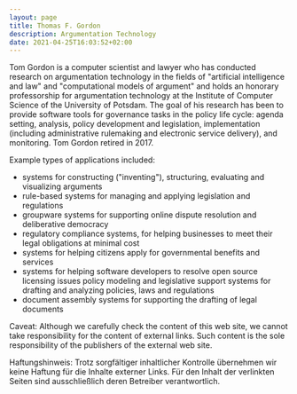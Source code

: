 ```yaml
---
layout: page
title: Thomas F. Gordon
description: Argumentation Technology
date: 2021-04-25T16:03:52+02:00
---
```


Tom Gordon is a computer scientist and lawyer who has conducted research on argumentation technology in the fields
of "artificial intelligence and law" and "computational models of
argument" and holds an honorary professorship for argumentation
technology at the Institute of Computer Science of the University of
Potsdam. The goal of his research has been to provide software tools for
governance tasks in the policy life cycle: agenda setting, analysis,
policy development and legislation, implementation (including
administrative rulemaking and electronic service delivery), and
monitoring. Tom Gordon retired in 2017.

Example types of applications included: 

- systems for constructing ("inventing"), structuring, evaluating and
  visualizing arguments
- rule-based systems for managing and applying legislation and
  regulations
- groupware systems for supporting online dispute resolution and
  deliberative democracy
- regulatory compliance systems, for helping businesses to meet their
  legal obligations at minimal cost
- systems for helping citizens apply for governmental benefits and
  services
- systems for helping software developers to resolve open source
  licensing issues policy modeling and legislative support systems for
  drafting and analyzing policies, laws and regulations
- document assembly systems for supporting the drafting of legal
  documents

Caveat: Although we carefully check the content of this web site, we
cannot take responsibility for the content of external links. Such
content is the sole responsibility of the publishers of the external
web site.

Haftungshinweis: Trotz sorgfältiger inhaltlicher Kontrolle übernehmen
wir keine Haftung für die Inhalte externer Links. Für den Inhalt der
verlinkten Seiten sind ausschließlich deren Betreiber verantwortlich.
